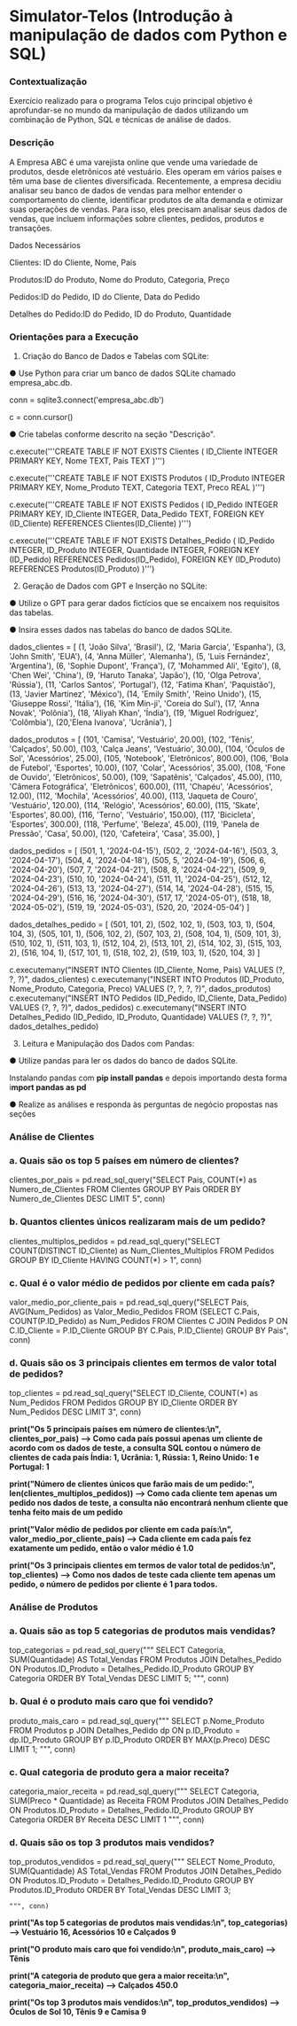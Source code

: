 # Simulator-Telos (Introdução à manipulação de dados com Python e SQL)

### Contextualização
Exercício realizado para o programa Telos cujo principal objetivo é aprofundar-se no mundo da manipulação de dados utilizando um
combinação de Python, SQL e técnicas de análise de dados.

### Descrição
A Empresa ABC é uma varejista online que vende uma variedade de produtos, desde eletrônicos até vestuário. Eles operam em vários países e têm uma base de clientes diversificada. Recentemente, a empresa decidiu analisar seu banco de dados de vendas para melhor entender o comportamento do cliente, identificar produtos de alta demanda e otimizar suas operações de vendas. Para isso, eles precisam analisar seus
dados de vendas, que incluem informações sobre clientes, pedidos, produtos e transações.

Dados Necessários

Clientes: ID do Cliente, Nome, País

Produtos:ID do Produto, Nome do Produto, Categoria, Preço

Pedidos:ID do Pedido, ID do Cliente, Data do Pedido

Detalhes do Pedido:ID do Pedido, ID do Produto, Quantidade

### Orientações para a Execução
1) Criação do Banco de Dados e Tabelas com SQLite:
   
● Use Python para criar um banco de dados SQLite chamado empresa_abc.db.

conn = sqlite3.connect('empresa_abc.db')

c = conn.cursor()

● Crie tabelas conforme descrito na seção "Descrição".

c.execute('''CREATE TABLE IF NOT EXISTS Clientes (
                ID_Cliente INTEGER PRIMARY KEY,
                Nome TEXT,
                Pais TEXT
             )''')

c.execute('''CREATE TABLE IF NOT EXISTS Produtos (
                ID_Produto INTEGER PRIMARY KEY,
                Nome_Produto TEXT,
                Categoria TEXT,
                Preco REAL
             )''')

c.execute('''CREATE TABLE IF NOT EXISTS Pedidos (
                ID_Pedido INTEGER PRIMARY KEY,
                ID_Cliente INTEGER,
                Data_Pedido TEXT,
                FOREIGN KEY (ID_Cliente) REFERENCES Clientes(ID_Cliente)
             )''')

c.execute('''CREATE TABLE IF NOT EXISTS Detalhes_Pedido (
                ID_Pedido INTEGER,
                ID_Produto INTEGER,
                Quantidade INTEGER,
                FOREIGN KEY (ID_Pedido) REFERENCES Pedidos(ID_Pedido),
                FOREIGN KEY (ID_Produto) REFERENCES Produtos(ID_Produto)
             )''')
             

2) Geração de Dados com GPT e Inserção no SQLite:

● Utilize o GPT para gerar dados fictícios que se encaixem nos requisitos das
tabelas.

● Insira esses dados nas tabelas do banco de dados SQLite.

dados_clientes = [
   (1, 'João Silva', 'Brasil'),
   (2, 'Maria Garcia', 'Espanha'),
   (3, 'John Smith', 'EUA'),
   (4, 'Anna Müller', 'Alemanha'),
   (5, 'Luis Fernández', 'Argentina'),
   (6, 'Sophie Dupont', 'França'),
   (7, 'Mohammed Ali', 'Egito'),
   (8, 'Chen Wei', 'China'),
   (9, 'Haruto Tanaka', 'Japão'),
   (10, 'Olga Petrova', 'Rússia'),
   (11, 'Carlos Santos', 'Portugal'),
   (12, 'Fatima Khan', 'Paquistão'),
   (13, 'Javier Martinez', 'México'),
   (14, 'Emily Smith', 'Reino Unido'),
   (15, 'Giuseppe Rossi', 'Itália'),
   (16, 'Kim Min-ji', 'Coreia do Sul'),
   (17, 'Anna Novak', 'Polônia'),
   (18, 'Aliyah Khan', 'Índia'),
   (19, 'Miguel Rodríguez', 'Colômbia'),
   (20,'Elena Ivanova', 'Ucrânia'),
]

dados_produtos = [
   (101, 'Camisa', 'Vestuário', 20.00),
   (102, 'Tênis', 'Calçados', 50.00),
   (103, 'Calça Jeans', 'Vestuário', 30.00),
   (104, 'Óculos de Sol', 'Acessórios', 25.00),
   (105, 'Notebook', 'Eletrônicos', 800.00),
   (106, 'Bola de Futebol', 'Esportes', 10.00),
   (107, 'Colar', 'Acessórios', 35.00),
   (108, 'Fone de Ouvido', 'Eletrônicos', 50.00),
   (109, 'Sapatênis', 'Calçados', 45.00),
   (110, 'Câmera Fotográfica', 'Eletrônicos', 600.00),
   (111, 'Chapéu', 'Acessórios', 12.00),
   (112, 'Mochila', 'Acessórios', 40.00),
   (113, 'Jaqueta de Couro', 'Vestuário', 120.00),
   (114, 'Relógio', 'Acessórios', 60.00),
   (115, 'Skate', 'Esportes', 80.00),
   (116, 'Terno', 'Vestuário', 150.00),
   (117, 'Bicicleta', 'Esportes', 300.00),
   (118, 'Perfume', 'Beleza', 45.00),
   (119, 'Panela de Pressão', 'Casa', 50.00),
   (120, 'Cafeteira', 'Casa', 35.00),
]

dados_pedidos = [
   (501, 1, '2024-04-15'),
   (502, 2, '2024-04-16'),
   (503, 3, '2024-04-17'),
   (504, 4, '2024-04-18'),
   (505, 5, '2024-04-19'),
   (506, 6, '2024-04-20'),
   (507, 7, '2024-04-21'),
   (508, 8, '2024-04-22'),
   (509, 9, '2024-04-23'),
   (510, 10, '2024-04-24'),
   (511, 11, '2024-04-25'),
   (512, 12, '2024-04-26'),
   (513, 13, '2024-04-27'),
   (514, 14, '2024-04-28'),
   (515, 15, '2024-04-29'),
   (516, 16, '2024-04-30'),
   (517, 17, '2024-05-01'),
   (518, 18, '2024-05-02'),
   (519, 19, '2024-05-03'),
   (520, 20, '2024-05-04')
]

dados_detalhes_pedido = [
   (501, 101, 2),
   (502, 102, 1),
   (503, 103, 1),
   (504, 104, 3),
   (505, 101, 1),
   (506, 102, 2),
   (507, 103, 2),
   (508, 104, 1),
   (509, 101, 3),
   (510, 102, 1),
   (511, 103, 1),
   (512, 104, 2),
   (513, 101, 2),
   (514, 102, 3),
   (515, 103, 2),
   (516, 104, 1),
   (517, 101, 1),
   (518, 102, 2),
   (519, 103, 1),
   (520, 104, 3)
]

c.executemany("INSERT INTO Clientes (ID_Cliente, Nome, Pais) VALUES (?, ?, ?)", dados_clientes)
c.executemany("INSERT INTO Produtos (ID_Produto, Nome_Produto, Categoria, Preco) VALUES (?, ?, ?, ?)", dados_produtos)
c.executemany("INSERT INTO Pedidos (ID_Pedido, ID_Cliente, Data_Pedido) VALUES (?, ?, ?)", dados_pedidos)
c.executemany("INSERT INTO Detalhes_Pedido (ID_Pedido, ID_Produto, Quantidade) VALUES (?, ?, ?)", dados_detalhes_pedido)


3) Leitura e Manipulação dos Dados com Pandas:
   
● Utilize pandas para ler os dados do banco de dados SQLite.

Instalando pandas com **pip install pandas** e depois importando desta forma i**mport pandas as pd**

● Realize as análises e responda às perguntas de negócio propostas nas seções

### Análise de Clientes
### a. Quais são os top 5 países em número de clientes?
clientes_por_pais = pd.read_sql_query("SELECT Pais, COUNT(*) as Numero_de_Clientes FROM Clientes GROUP BY Pais ORDER BY Numero_de_Clientes DESC LIMIT 5", conn)

### b. Quantos clientes únicos realizaram mais de um pedido?
clientes_multiplos_pedidos = pd.read_sql_query("SELECT COUNT(DISTINCT ID_Cliente) as Num_Clientes_Multiplos FROM Pedidos GROUP BY ID_Cliente HAVING COUNT(*) > 1", conn)

### c. Qual é o valor médio de pedidos por cliente em cada país?
valor_medio_por_cliente_pais = pd.read_sql_query("SELECT Pais, AVG(Num_Pedidos) as Valor_Medio_Pedidos FROM (SELECT C.Pais, COUNT(P.ID_Pedido) as Num_Pedidos FROM Clientes C JOIN Pedidos P ON C.ID_Cliente = P.ID_Cliente GROUP BY C.Pais, P.ID_Cliente) GROUP BY Pais", conn)

### d. Quais são os 3 principais clientes em termos de valor total de pedidos?
top_clientes = pd.read_sql_query("SELECT ID_Cliente, COUNT(*) as Num_Pedidos FROM Pedidos GROUP BY ID_Cliente ORDER BY Num_Pedidos DESC LIMIT 3", conn)


**print("Os 5 principais países em número de clientes:\n", clientes_por_pais)  --> Como cada país possui apenas um cliente de acordo com os dados de teste, a consulta SQL contou o número de clientes de cada país 
 Índia: 1, Ucrânia: 1, Rússia: 1, Reino Unido: 1 e Portugal: 1**

**print("Número de clientes únicos que farão mais de um pedido:", len(clientes_multiplos_pedidos)) --> Como cada cliente tem apenas um pedido nos dados de teste, a consulta não encontrará nenhum cliente que tenha feito mais de um pedido**

**print("Valor médio de pedidos por cliente em cada país:\n", valor_medio_por_cliente_pais) --> Cada cliente em cada país fez exatamente um pedido, então o valor médio é 1.0**

**print("Os 3 principais clientes em termos de valor total de pedidos:\n", top_clientes) --> Como nos dados de teste cada cliente tem apenas um pedido, o número de pedidos por cliente é 1 para todos.**


### Análise de Produtos
### a. Quais são as top 5 categorias de produtos mais vendidas?
top_categorias = pd.read_sql_query("""
   SELECT Categoria, SUM(Quantidade) AS Total_Vendas
FROM Produtos
JOIN Detalhes_Pedido ON Produtos.ID_Produto = Detalhes_Pedido.ID_Produto
GROUP BY Categoria
ORDER BY Total_Vendas DESC
LIMIT 5;
   """, conn)

### b. Qual é o produto mais caro que foi vendido?
produto_mais_caro = pd.read_sql_query("""
   SELECT p.Nome_Produto
    FROM Produtos p
    JOIN Detalhes_Pedido dp ON p.ID_Produto = dp.ID_Produto
    GROUP BY p.ID_Produto
    ORDER BY MAX(p.Preco) DESC
    LIMIT 1;
    """, conn)

### c. Qual categoria de produto gera a maior receita?
categoria_maior_receita = pd.read_sql_query("""
    SELECT Categoria, SUM(Preco * Quantidade) as Receita
    FROM Produtos
    JOIN Detalhes_Pedido ON Produtos.ID_Produto = Detalhes_Pedido.ID_Produto
    GROUP BY Categoria
    ORDER BY Receita DESC
    LIMIT 1
    """, conn)

### d. Quais são os top 3 produtos mais vendidos?
top_produtos_vendidos = pd.read_sql_query("""
    SELECT Nome_Produto, SUM(Quantidade) AS Total_Vendas
   FROM Produtos
   JOIN Detalhes_Pedido ON Produtos.ID_Produto = Detalhes_Pedido.ID_Produto
   GROUP BY Produtos.ID_Produto
   ORDER BY Total_Vendas DESC
   LIMIT 3;

    """, conn)

**print("As top 5 categorias de produtos mais vendidas:\n", top_categorias) --> Vestuário 16, Acessórios 10 e  Calçados 9**

**print("O produto mais caro que foi vendido:\n", produto_mais_caro) --> Tênis**

**print("A categoria de produto que gera a maior receita:\n", categoria_maior_receita) --> Calçados 450.0**

**print("Os top 3 produtos mais vendidos:\n", top_produtos_vendidos) --> Óculos de Sol 10, Tênis 9 e  Camisa 9**
